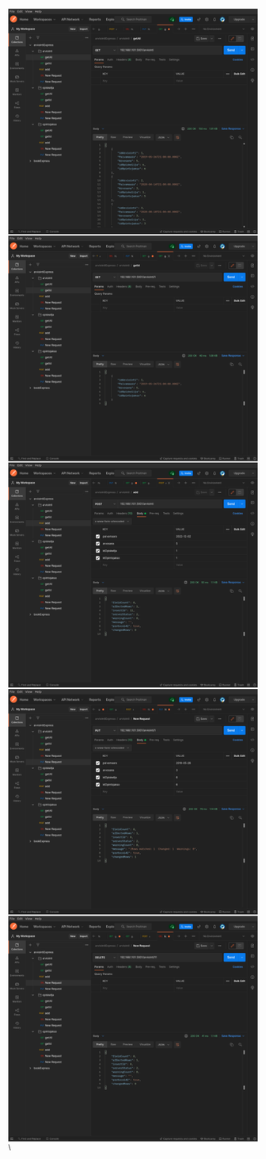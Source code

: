 ![](https://github.com/rauaap/arviointiExpress/blob/doc/doc/arviointi/img/getAll.png)\
![](https://github.com/rauaap/arviointiExpress/blob/doc/doc/arviointi/img/getOne.png)\
![](https://github.com/rauaap/arviointiExpress/blob/doc/doc/arviointi/img/post.png)\
![](https://github.com/rauaap/arviointiExpress/blob/doc/doc/arviointi/img/update.png)\
![](https://github.com/rauaap/arviointiExpress/blob/doc/doc/arviointi/img/delete.png)\

